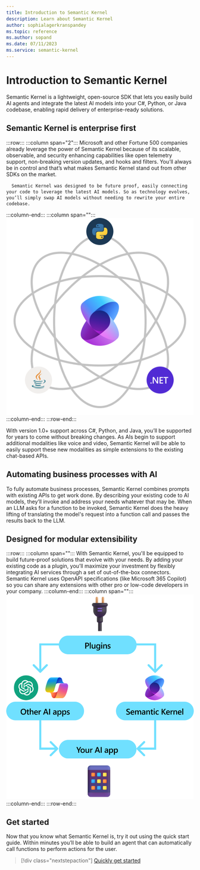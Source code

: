 ```yaml
---
title: Introduction to Semantic Kernel
description: Learn about Semantic Kernel
author: sophialagerkranspandey
ms.topic: reference
ms.author: sopand
ms.date: 07/11/2023
ms.service: semantic-kernel
---
```


# Introduction to Semantic Kernel

Semantic Kernel is a lightweight, open-source SDK that lets you easily build AI agents and integrate the latest AI models into your C#, Python, or Java codebase, enabling rapid delivery of enterprise-ready solutions.


## Semantic Kernel is enterprise first


:::row:::
   :::column span="2":::
      Microsoft and other Fortune 500 companies already leverage the power of Semantic Kernel because of its scalable, observable, and security enhancing capabilities like open telemetry support, non-breaking version updates, and hooks and filters. You’ll always be in control and that’s what makes Semantic Kernel stand out from other SDKs on the market.

      Semantic Kernel was designed to be future proof, easily connecting your code to leverage the latest AI models. So as technology evolves, you’ll simply swap AI models without needing to rewrite your entire codebase.
   :::column-end:::
   :::column span="":::
    ![Intro Image](../media/Introduction-to-Semantic-Kernel.png)
   :::column-end:::
:::row-end:::

With version 1.0+ support across C#, Python, and Java, you’ll be supported for years to come without breaking changes. As AIs begin to support additional modalities like voice and video, Semantic Kernel will be able to easily support these new modalities as simple extensions to the existing chat-based APIs.

## Automating business processes with AI

To fully automate business processes, Semantic Kernel combines prompts with existing APIs to get work done. By describing your existing code to AI models, they’ll invoke and address your needs whatever that may be. When an LLM asks for a function to be invoked, Semantic Kernel does the heavy lifting of translating the model's request into a function call and passes the results back to the LLM.


## Designed for modular extensibility



:::row:::
   :::column span="":::
      With Semantic Kernel, you'll be equipped to build future-proof solutions that evolve with your needs. By adding your existing code as a plugin, you’ll maximize your investment by flexibly integrating AI services through a set of out-of-the-box connectors. Semantic Kernel uses OpenAPI specifications (like Microsoft 365 Copilot) so you can share any extensions with other pro or low-code developers in your company.
   :::column-end:::
   :::column span="":::
    ![Modular Extensibility](../media/Designed-for-modular-extensibility.png)
   :::column-end:::
:::row-end:::


## Get started

Now that you know what Semantic Kernel is, try it out using the quick start guide. Within minutes you’ll be able to build an agent that can automatically call functions to perform actions for the user.

> [!div class="nextstepaction"]
> [Quickly get started](../get-started/quick-start-guide.md)